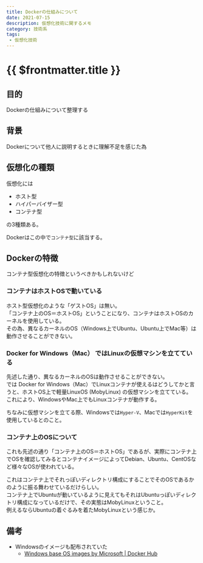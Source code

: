 ```yaml
---
title: Dockerの仕組みについて
date: 2021-07-15
description: 仮想化技術に関するメモ
category: 技術系
tags:
 - 仮想化技術
---
```


# {{ $frontmatter.title }}

## 目的

Dockerの仕組みについて整理する

## 背景

Dockerについて他人に説明するときに理解不足を感じた為

## 仮想化の種類

仮想化には

* ホスト型
* ハイパーバイザー型
* コンテナ型

の3種類ある。

Dockerはこの中で`コンテナ型`に該当する。

## Dockerの特徴

コンテナ型仮想化の特徴というべきかもしれないけど

### コンテナはホストOSで動いている

ホスト型仮想化のような「ゲストOS」は無い。  
「コンテナ上のOS＝ホストOS」ということになり、コンテナはホストOSのカーネルを使用している。  
その為、異なるカーネルのOS（Windows上でUbuntu、Ubuntu上でMac等）は動作させることができない。

### Docker for Windows（Mac） ではLinuxの仮想マシンを立てている

先述した通り、異なるカーネルのOSは動作させることができない。  
では Docker for Windows（Mac）でLinuxコンテナが使えるはどうしてかと言うと、ホストOS上で軽量LinuxOS (MobyLinux) の仮想マシンを立てている。  
これにより、WindowsやMac上でもLinuxコンテナが動作する。

ちなみに仮想マシンを立てる際、Windowsでは`Hyper-V`、Macでは`HyperKit`を使用しているとのこと。

### コンテナ上のOSについて

これも先述の通り「コンテナ上のOS＝ホストOS」であるが、実際にコンテナ上でOSを確認してみるとコンテナイメージによってDebian、Ubuntu、CentOSなど様々なOSが使われている。

これはコンテナ上でそれっぽいディレクトリ構成にすることでそのOSであるかのように振る舞わせているだけらしい。  
コンテナ上でUbuntuが動いているように見えてもそれはUbuntuっぽいディレクトリ構成になっているだけで、その実態はMobyLinuxということ。  
例えるならUbuntuの着ぐるみを着たMobyLinuxという感じか。

## 備考

* Windowsのイメージも配布されていた
  * [Windows base OS images by Microsoft | Docker Hub](https://hub.docker.com/_/microsoft-windows-base-os-images)
